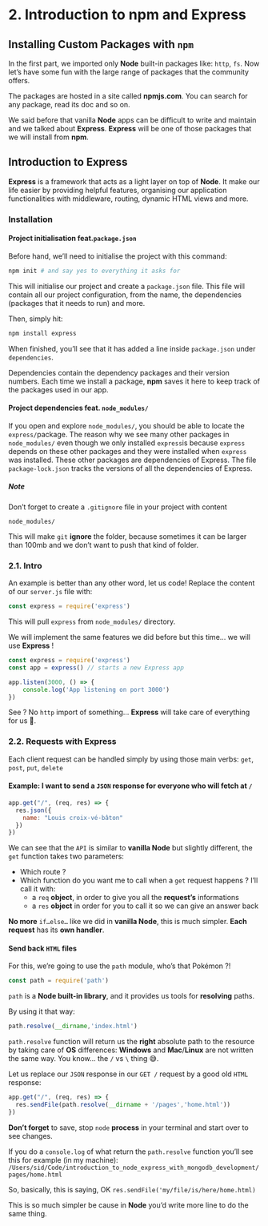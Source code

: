 # 2. Introduction to npm and Express
## Installing Custom Packages with `npm`
In the first part, we imported only **Node** built-in packages like: `http`, `fs`. Now let’s have some fun with the large range of packages that the community offers.

The packages are hosted in a site called **npmjs.com**. You can search for any package, read its doc and so on.

We  said before that vanilla **Node** apps can be difficult to write and maintain and we talked about **Express**. **Express** will be one of those packages that we will install from **npm**.

## Introduction to Express 
**Express** is a framework that acts as a light layer on top of **Node**. It make our life easier by providing helpful features, organising our application functionalities with middleware, routing, dynamic HTML views and more.
### Installation
#### Project initialisation feat.`package.json`
Before hand, we’ll need to initialise the project with this command:
```bash
npm init # and say yes to everything it asks for
```
This will initialise our project and create a `package.json` file. This file will contain all our project configuration, from the name, the dependencies (packages that it needs to run) and more.

Then, simply hit:
```bash
npm install express
```
When finished, you’ll see that it has added a line inside `package.json` under `dependencies`. 

Dependencies contain the dependency packages and their version numbers. Each time we install a package, **npm** saves it here to keep track of the packages used in our app. 

#### Project dependencies feat. `node_modules/`
If you open and explore `node_modules/`, you should be able to locate the `express/`package. The reason why we see many other packages in `node_modules/` even though we only installed `express`is because `express` depends on these other packages and they were installed when `express` was installed. These other packages are dependencies of Express. The file `package-lock.json` tracks the versions of all the dependencies of Express.

##### Note
Don’t forget to create a `.gitignore` file in your project with content
```
node_modules/
``` 
This will make `git` **ignore** the folder, because sometimes it can be larger than 100mb and we don’t want to push that kind of folder.

### 2.1. Intro
An example is better than any other word, let us code!
Replace the content of our `server.js` file with:
```javascript
const express = require('express')
```
This will pull `express` from `node_modules/` directory.

We will implement the same features we did before but this time… we will use **Express** !
```javascript
const express = require('express')
const app = express() // starts a new Express app

app.listen(3000, () => {
	console.log('App listening on port 3000')
})
```

See ? No `http` import of something… **Express** will take care of everything for us 🚀.

### 2.2. Requests with Express
Each client request can be handled simply by using  those main verbs: `get`, `post`, `put`, `delete`

#### Example: I want to send a `JSON` response for everyone who will fetch at `/` 
```javascript
app.get("/", (req, res) => {
  res.json({
    name: "Louis croix-vé-bâton"
  })
})
```

We can see that the `API` is similar to **vanilla Node** but slightly different, the `get` function takes two parameters:
- Which route ?
- Which function do you want me to call when a `get` request happens ? I’ll call it with:
	-  a `req` **object**, in order to  give you all the **request’s** informations
	- a `res` **object** in order for you to call it so we can give an answer back

**No more** `if…else…` like we did in **vanilla Node**, this is much simpler.
**Each request** has its **own handler**.

#### Send back `HTML` files
For this, we’re going to use the `path` module, who’s that Pokémon ?!
```javascript
const path = require('path')
```
`path` is a **Node built-in library**, and it provides us tools for **resolving** paths. 

By using it that way:
```javascript
path.resolve(__dirname,'index.html') 
```
`path.resolve` function will return us the **right** absolute path to the resource by taking care of **OS** differences: **Windows** and **Mac**/**Linux** are not written the same way. You know… the `/` vs `\` thing 😅.

Let us replace our `JSON` response in our `GET /` request by a good old `HTML` response:
```javascript
app.get("/", (req, res) => {
  res.sendFile(path.resolve(__dirname + '/pages','home.html'))
})
```

**Don’t forget** to save, stop `node` **process** in your terminal and start over to see changes.

If you do a `console.log` of what return the `path.resolve` function you’ll see this for example (in my machine):
`/Users/sid/Code/introduction_to_node_express_with_mongodb_development/pages/home.html`

So, basically, this is saying, OK `res.sendFile('my/file/is/here/home.html)`

This is so much simpler be cause in **Node** you’d write more line to do the same thing.
